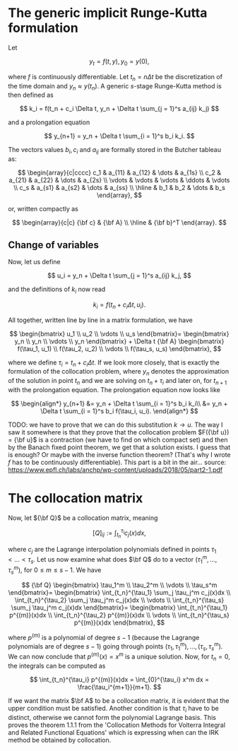 # The generic implicit Runge-Kutta formulation
Let 

$$
y_t = f(t, y), y_0 = y(0),
$$

where $f$ is continuously differentiable. Let $t_n = n\Delta t$ be the discretization of the time domain and $y_n \approx y(t_n)$.
A generic $s$-stage Runge-Kutta method is then defined as 

$$
k_i = f(t_n + c_i \Delta t, y_n + \Delta t \sum_{j = 1}^s a_{ij} k_j)
$$

and a prolongation equation

$$
y_{n+1} = y_n + \Delta t \sum_{i = 1}^s b_i k_i.
$$

The vectors values $b_i, c_i$ and $a_{ij}$ are formally stored in the Butcher tableau as:

$$
\begin{array}{c|cccc}
c_1 & a_{11} & a_{12} & \dots & a_{1s} \\
c_2 & a_{21} & a_{22} & \dots & a_{2s} \\
\vdots & \vdots & \vdots & \ddots & \vdots \\
c_s & a_{s1} & a_{s2} & \dots & a_{ss} \\
\hline
& b_1 & b_2 & \dots & b_s
\end{array},
$$

or, written compactly as

$$
\begin{array}{c|c}
{\bf c} & {\bf A} \\
\hline
 & {\bf b}^T
\end{array}.
$$

## Change of variables

Now, let us define 

$$
u_i = y_n + \Delta t \sum_{j = 1}^s a_{ij} k_j,
$$

and the definitions of $k_i$ now read

$$
k_i = f(t_n + c_i \Delta t, u_i).
$$

All together, written line by line in a matrix formulation, we have

$$
 \begin{bmatrix}
 u_1 \\
 u_2 \\
 \vdots \\
 u_s 
 \end{bmatrix}=
 \begin{bmatrix}
 y_n \\
 y_n \\
 \vdots \\
 y_n
 \end{bmatrix} + \Delta t {\bf A}
 \begin{bmatrix}
     f(\tau_1, u_1) \\
     f(\tau_2, u_2) \\
     \vdots \\
     f(\tau_s, u_s)
 \end{bmatrix},
$$

where we define $\tau_i = t_n + c_i \Delta t$. If we look more closely, that is exactly the formulation of the collocation problem, 
where $y_n$ denotes the approximation of the solution in point $t_n$ and we are solving on $t_n + \tau_i$ and later on, for $t_{n+1}$ with 
the prolongation equation.
The prolongation equation now looks like 

$$
\begin{align*}
    y_{n+1} &= y_n + \Delta t \sum_{i = 1}^s b_i k_i\\
            &= y_n + \Delta t \sum_{i = 1}^s b_i f(\tau_i, u_i).
\end{align*}
$$

TODO: we have to prove that we can do this substitution $k \rightarrow u$. The way I saw it somewhere is that they 
prove that the collocation problem $F({\bf u}) = {\bf u}$ is a contraction (we have to find on which compact set) and then by the Banach 
fixed point theorem, we get that a solution exists. I guess that is enough? Or maybe with the inverse function theorem? 
(That's why I wrote $f$ has to be continuously differentiable). This part is a bit in the air... source: 
https://www.epfl.ch/labs/anchp/wp-content/uploads/2018/05/part2-1.pdf

# The collocation matrix

Now, let ${\bf Q}$ be a collocation matrix, meaning 

$$
[Q]_{ij} := \int_{t_n}^{\tau_i} c_j(x)dx,
$$ 

where $c_j$ are the Lagrange interpolation polynomials defined in points $\tau_1 < \dots < \tau_s$. Let us now examine what does 
$\bf Q$ do to a vector $(\tau_1^m, \dots, \tau_s^m)$, for $0 \leq m \leq s-1$. We have

$$
{\bf Q}
\begin{bmatrix}
    \tau_1^m \\
    \tau_2^m \\
    \vdots \\
    \tau_s^m
\end{bmatrix}= 
\begin{bmatrix}
    \int_{t_n}^{\tau_1} \sum_j \tau_j^m c_j(x)dx \\
    \int_{t_n}^{\tau_2} \sum_j \tau_j^m c_j(x)dx \\
    \vdots \\
    \int_{t_n}^{\tau_s} \sum_j \tau_j^m c_j(x)dx
\end{bmatrix}=
\begin{bmatrix}
    \int_{t_n}^{\tau_1} p^{(m)}(x)dx \\
    \int_{t_n}^{\tau_2} p^{(m)}(x)dx \\
    \vdots \\
    \int_{t_n}^{\tau_s} p^{(m)}(x)dx
\end{bmatrix},
$$

where $p^{(m)}$ is a polynomial of degree $s-1$ (because the Lagrange polynomials are of degree $s-1$) going through 
points $(\tau_1, \tau_1^m), \dots, (\tau_s, \tau_s^m)$. We can now conclude that $p^{(m)}(x) = x^m$ is a unique solution. 
Now, for $t_n = 0$, the integrals can be computed as

$$
\int_{t_n}^{\tau_i} p^{(m)}(x)dx = \int_{0}^{\tau_i} x^m dx = \frac{\tau_i^{m+1}}{m+1}.
$$

If we want the matrix $\bf A$ to be a collocation matrix, it is evident that the upper condition must be satisfied.
Another condition is that $\tau_i$ have to be distinct, otherwise we cannot form the polynomial Lagrange basis.
This proves the theorem 1.1.1 from the 'Collocation Methods for Volterra Integral
and Related Functional Equations' which is expressing when can the IRK method be obtained by collocation.
